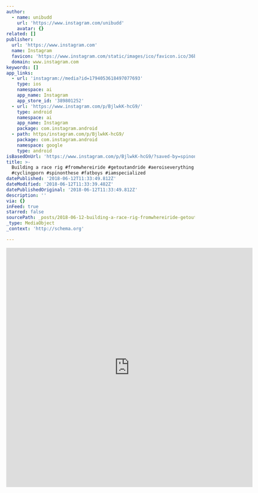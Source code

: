 ```yaml
---
author:
  - name: unibudd
    url: 'https://www.instagram.com/unibudd'
    avatar: {}
related: []
publisher:
  url: 'https://www.instagram.com'
  name: Instagram
  favicon: 'https://www.instagram.com/static/images/ico/favicon.ico/36b3ee2d91ed.ico'
  domain: www.instagram.com
keywords: []
app_links:
  - url: 'instagram://media?id=1794053618497077693'
    type: ios
    namespace: ai
    app_name: Instagram
    app_store_id: '389801252'
  - url: 'https://www.instagram.com/p/BjlwkK-hcG9/'
    type: android
    namespace: ai
    app_name: Instagram
    package: com.instagram.android
  - path: https/instagram.com/p/BjlwkK-hcG9/
    package: com.instagram.android
    namespace: google
    type: android
isBasedOnUrl: 'https://www.instagram.com/p/BjlwkK-hcG9/?saved-by=spinonthese'
title: >-
  Building a race rig #fromwhereiride #getoutandride #aeroiseverything #roadporn
  #cyclingporn #spinonthese #fatboys #iamspecialized
datePublished: '2018-06-12T11:33:49.812Z'
dateModified: '2018-06-12T11:33:39.482Z'
datePublishedOriginal: '2018-06-12T11:33:49.812Z'
description: ''
via: {}
inFeed: true
starred: false
sourcePath: _posts/2018-06-12-building-a-race-rig-fromwhereiride-getoutandride-aeroisev.md
_type: MediaObject
_context: 'http://schema.org'

---
```

<iframe src="https://cdn.embedly.com/widgets/media.html?src=https%3A%2F%2Fscontent-iad3-1.cdninstagram.com%2Fvp%2F32d3cca15d7b8965361ea5ede374a0ac%2F5B21E1AB%2Ft50.2886-16%2F33795161_2009087532676472_8090256292897095680_n.mp4&amp;src_secure=1&amp;url=https%3A%2F%2Fwww.instagram.com%2Fp%2FBjlwkK-hcG9%2F&amp;image=https%3A%2F%2Fscontent-iad3-1.cdninstagram.com%2Fvp%2Fa609a76320aa36a7de50d7466d332fdf%2F5B225651%2Ft51.2885-15%2Fs640x640%2Fe15%2F33850504_420479081696201_1753004701592322048_n.jpg&amp;key=a715cf41cc93453ca338d350cd26f87b&amp;type=video%2Fmp4&amp;schema=instagram" width="658" height="640" scrolling="no" frameborder="0" allowfullscreen="" style=""></iframe>